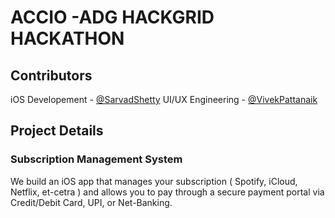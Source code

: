 # ACCIO -ADG HACKGRID HACKATHON
## Contributors
iOS Developement - [@SarvadShetty](https://github.com/s4rvad)
UI/UX Engineering - [@VivekPattanaik](https://github.com/vivekptnk)

## Project Details
### Subscription Management System
We build an iOS app that manages your subscription ( Spotify, iCloud, Netflix, et-cetra ) and allows you to pay through a secure payment portal via Credit/Debit Card, UPI, or Net-Banking. 
